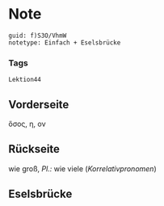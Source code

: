 # Note
```
guid: f)S3O/VhmW
notetype: Einfach + Eselsbrücke
```

### Tags
```
Lektion44
```

## Vorderseite
ὅσος, η, ον

## Rückseite
wie groß, 
<i>Pl.: </i>wie viele (<i>Korrelativpronomen</i>)

## Eselsbrücke

